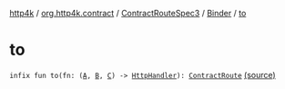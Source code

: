 [http4k](../../../index.md) / [org.http4k.contract](../../index.md) / [ContractRouteSpec3](../index.md) / [Binder](index.md) / [to](./to.md)

# to

`infix fun to(fn: (`[`A`](index.md#A)`, `[`B`](index.md#B)`, `[`C`](index.md#C)`) -> `[`HttpHandler`](../../../org.http4k.core/-http-handler.md)`): `[`ContractRoute`](../../-contract-route/index.md) [(source)](https://github.com/http4k/http4k/blob/master/http4k-contract/src/main/kotlin/org/http4k/contract/routeSpec.kt#L71)